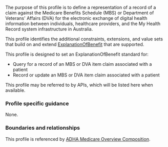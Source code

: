 The purpose of this profile is to define a representation of a record of a claim against the Medicare Benefits Schedule (MBS) or Department of Veterans' Affairs (DVA) for the electronic exchange of digital health information between individuals, healthcare providers, and the My Health Record system infrastructure in Australia.

This profile identifies the additional constraints, extensions, and value sets that build on and extend [ExplanationOfBenefit](http://hl7.org/fhir/R4/explanationofbenefit.html) that are supported. 

This profile is designed to set an ExplanationOfBenefit standard for:
* Query for a record of an MBS or DVA item claim associated with a patient
* Record or update an MBS or DVA item claim associated with a patient

This profile may be referred to by APIs, which will be listed here when available.

### Profile specific guidance
None.


### Boundaries and relationships
This profile is referenced by 
[ADHA Medicare Overview Composition](StructureDefinition-dh-composition-mov-1.html).


